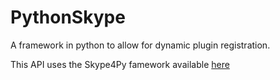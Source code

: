 PythonSkype
===========

A framework in python to allow for dynamic plugin registration.

This API uses the Skype4Py famework available [here](https://github.com/awahlig/skype4py)
